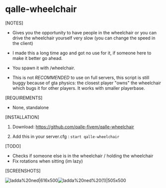 # qalle-wheelchair

[NOTES]

* Gives you the opportunity to have people in the wheelchair or you can drive the wheelchair yourself very slow (you can change the speed in the client)

* I made this a long time ago and got no use for it, if someone here to make it better go ahead.

* You spawn it with /wheelchair.

* This is not *RECOMMENDED* to use on full servers, this script is still buggy because of gta physics: the closest player "owns" the wheelchair which bugs it for other players. It works with smaller playerbase.

[REQUIREMENTS]
  
* None, standalone

[INSTALLATION]

1) Download: https://github.com/qalle-fivem/qalle-wheelchair

2) Add this in your server.cfg :
``start qalle-wheelchair``

[TODO]

* Checks if someone else is in the wheelchair / holding the wheelchair
* Fix rotations when sitting (im lazy)

[SCREENSHOTS]

![ladda%20ned|616x500](upload://oAKLiYIDSLZOXQ6O7yhRFtw94AC.jpeg)![ladda%20ned%20(1)|505x500](upload://43C8i1z4tEd2g0FpHxWdKZ12ynl.png)
